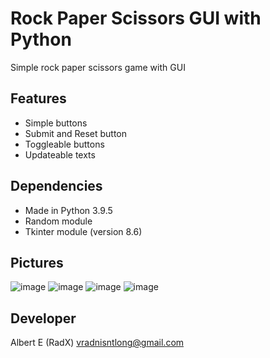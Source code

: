 # Rock Paper Scissors GUI with Python
Simple rock paper scissors game with GUI

## Features
- Simple buttons
- Submit and Reset button
- Toggleable buttons
- Updateable texts

## Dependencies
- Made in Python 3.9.5
- Random module
- Tkinter module (version 8.6)

## Pictures
![image](https://user-images.githubusercontent.com/85069947/125599139-6aa143b5-bb90-4c32-a86c-59c55f397546.png)
![image](https://user-images.githubusercontent.com/85069947/125599180-806a1b11-b0bc-4907-8854-b9d74d08e9ac.png)
![image](https://user-images.githubusercontent.com/85069947/125599210-301f2664-b74b-470e-8b8d-bcd794c4c749.png)
![image](https://user-images.githubusercontent.com/85069947/125599279-0ac07552-a95a-4f0c-9b42-2de9e495399b.png)

## Developer
Albert E (RadX) vradnisntlong@gmail.com
